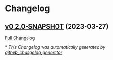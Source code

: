 # Changelog

## [v0.2.0-SNAPSHOT](https://github.com/nasa-pds-engineering-node/pds-template-repo-java/tree/v0.2.0-SNAPSHOT) (2023-03-27)

[Full Changelog](https://github.com/nasa-pds-engineering-node/pds-template-repo-java/compare/11104d38a2dfcb23e537dd9e8436b1d3b204d879...v0.2.0-SNAPSHOT)



\* *This Changelog was automatically generated by [github_changelog_generator](https://github.com/github-changelog-generator/github-changelog-generator)*

